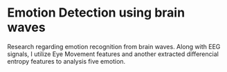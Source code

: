 # Emotion Detection using brain waves
 Research regarding emotion recognition from brain waves. Along with EEG signals, I utilize Eye Movement features and another extracted differencial entropy features to analysis  five emotion. 
